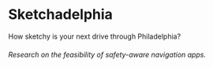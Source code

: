 # Sketchadelphia
How sketchy is your next drive through Philadelphia?
###### Research on the feasibility of safety-aware navigation apps.
